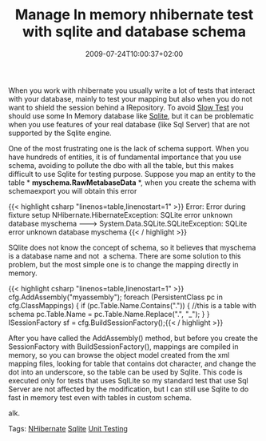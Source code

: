 ﻿---
title: "Manage In memory nhibernate test with sqlite and database schema"
description: ""
date: 2009-07-24T10:00:37+02:00
draft: false
tags: [Nhibernate]
categories: [Nhibernate,Testing]
---
When you work with nhibernate you usually write a lot of tests that interact with your database, mainly to test your mapping but also when you do not want to shield the session behind a IRepository. To avoid [Slow Test](http://xunitpatterns.com/Slow%20Tests.html) you should use some In Memory database like [Sqlite](http://www.sqlite.org/), but it can be problematic when you use features of your real database (like Sql Server) that are not supported by the Sqlite engine.

One of the most frustrating one is the lack of schema support. When you have hundreds of entities, it is of fundamental importance that you use schema, avoiding to pollute the dbo with all the table, but this makes difficult to use Sqlite for testing purpose. Suppose you map an entity to the table * **myschema.RawMetabaseData** *, when you create the schema with schemaexport you will obtain this error

{{< highlight csharp "linenos=table,linenostart=1" >}}
Error: Error during fixture setup NHibernate.HibernateException: SQLite error
unknown database myschema ---> System.Data.SQLite.SQLiteException: SQLite error
unknown database myschema
{{< / highlight >}}

<!-- Code inserted with Steve Dunn's Windows Live Writer Code Formatter Plugin.  http://dunnhq.com -->

SQlite does not know the concept of schema, so it believes that myschema is a database name and not  a schema. There are some solution to this problem, but the most simple one is to change the mapping directly in memory.

{{< highlight csharp "linenos=table,linenostart=1" >}}
cfg.AddAssembly("myassembly");
foreach (PersistentClass pc in cfg.ClassMappings)
{
    if (pc.Table.Name.Contains("."))
    {
        //this is a table with schema
        pc.Table.Name = pc.Table.Name.Replace(".", "_");
    }
}
ISessionFactory sf = cfg.BuildSessionFactory();{{< / highlight >}}

<!-- Code inserted with Steve Dunn's Windows Live Writer Code Formatter Plugin.  http://dunnhq.com -->

After you have called the AddAssembly() method, but before you create the SessionFactory with BuildSessionFactory(), mappings are compiled in memory, so you can browse the object model created from the xml mapping files, looking for table that contains dot character, and change the dot into an underscore, so the table can be used by Sqlite. This code is executed only for tests that uses SqlLite so my standard test that use Sql Server are not affected by the modification, but I can still use Sqlite to do fast in memory test even with tables in custom schema.

alk.

Tags: [NHibernate](http://technorati.com/tag/NHibernate) [Sqlite](http://technorati.com/tag/Sqlite) [Unit Testing](http://technorati.com/tag/Unit%20Testing)
